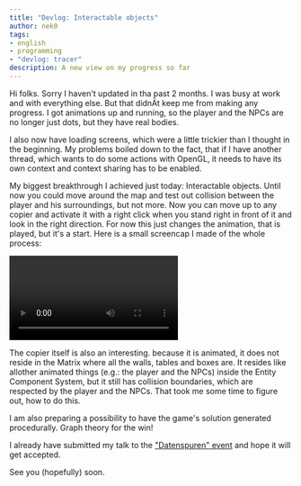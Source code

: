 ```yaml
---
title: "Devlog: Interactable objects"
author: nek0
tags:
- english
- programming
- "devlog: tracer"
description: A new view on my progress so far
---
```


Hi folks. Sorry I haven't updated in tha past 2 months. I was busy at work and
with everything else. But that didnÄt keep me from making any progress. I got
animations up and running, so the player and the NPCs are no longer just dots,
but they have real bodies.

I also now have loading screens, which were a little
trickier than I thought in the beginning. My problems boiled down to the fact,
that if I have another thread, which wants to do some actions with OpenGL, it
needs to have its own context and context sharing has to be enabled.

My biggest breakthrough I achieved just today: Interactable objects. Until now
you could move around the map and test out collision between the player and his
surroundings, but not more. Now you can move up to any copier and activate it
with a right click when you stand right in front of it and look in the right
direction. For now this just changes the animation, that is played, but it's a
start. Here is a small screencap I made of the whole process:

<video controls="true">
<source src="/vids/2018-07-22.webm" type="video/webm" />
</video>

The copier itself is also an interesting. because it is animated, it does not
reside in the Matrix where all the walls, tables and boxes are. It resides like
allother animated things (e.g.: the player and the NPCs) inside the Entity
Component System, but it still has collision boundaries, which are respected by
the player and the NPCs. That took me some time to figure out, how to do this.

I am also preparing a possibility to have the game's solution generated
procedurally. Graph theory for the win!

I already have submitted my talk to the ["Datenspuren" event][ds] and hope it
will get accepted.

See you (hopefully) soon.

[ds]: https://datenspuren.de/2018

